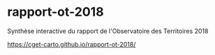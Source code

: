 # rapport-ot-2018

Synthèse interactive du rapport de l'Observatoire des Territoires 2018

https://cget-carto.github.io/rapport-ot-2018/
